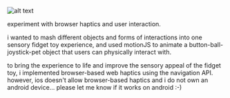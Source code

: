 ![alt text](<Screenshot 2025-02-11 at 3.26.32 PM.png>)

experiment with browser haptics and user interaction.

i wanted to mash different objects and forms of interactions into one sensory fidget toy experience, and used motionJS to animate a button-ball-joystick-pet object that users can physically interact with.

to bring the experience to life and improve the sensory appeal of the fidget toy, i implemented browser-based web haptics using the navigation API. however, ios doesn't allow browser-based haptics and i do not own an android device... please let me know if it works on android :-)
